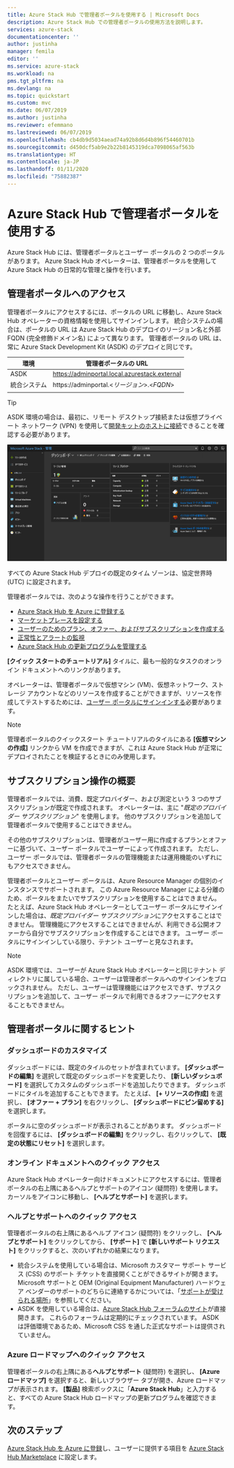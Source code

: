 ```yaml
---
title: Azure Stack Hub で管理者ポータルを使用する | Microsoft Docs
description: Azure Stack Hub での管理者ポータルの使用方法を説明します。
services: azure-stack
documentationcenter: ''
author: justinha
manager: femila
editor: ''
ms.service: azure-stack
ms.workload: na
pms.tgt_pltfrm: na
ms.devlang: na
ms.topic: quickstart
ms.custom: mvc
ms.date: 06/07/2019
ms.author: justinha
ms.reviewer: efemmano
ms.lastreviewed: 06/07/2019
ms.openlocfilehash: cb4db9d5034aead74a92b8d6d4b896f54460701b
ms.sourcegitcommit: d450dcf5ab9e2b22b8145319dca7098065af563b
ms.translationtype: HT
ms.contentlocale: ja-JP
ms.lasthandoff: 01/11/2020
ms.locfileid: "75882387"
---
```

# <a name="use-the-administrator-portal-in-azure-stack-hub"></a>Azure Stack Hub で管理者ポータルを使用する

Azure Stack Hub には、管理者ポータルとユーザー ポータルの 2 つのポータルがあります。 Azure Stack Hub オペレーターは、管理者ポータルを使用して Azure Stack Hub の日常的な管理と操作を行います。

## <a name="access-the-administrator-portal"></a>管理者ポータルへのアクセス

管理者ポータルにアクセスするには、ポータルの URL に移動し、Azure Stack Hub オペレーターの資格情報を使用してサインインします。 統合システムの場合は、ポータルの URL は Azure Stack Hub のデプロイのリージョン名と外部 FQDN (完全修飾ドメイン名) によって異なります。 管理者ポータルの URL は、常に Azure Stack Development Kit (ASDK) のデプロイと同じです。

| 環境 | 管理者ポータルの URL |   
| -- | -- | 
| ASDK| https://adminportal.local.azurestack.external  |
| 統合システム | https://adminportal.&lt;*リージョン*&gt;.&lt;*FQDN*&gt; | 
| | |

> [!TIP]
> ASDK 環境の場合は、最初に、リモート デスクトップ接続または仮想プライベート ネットワーク (VPN) を使用して[開発キットのホストに接続](../asdk/asdk-connect.md)できることを確認する必要があります。

 ![Azure Stack Hub 管理者ポータル](media/azure-stack-manage-portals/admin-portal.png)

すべての Azure Stack Hub デプロイの既定のタイム ゾーンは、協定世界時 (UTC) に設定されます。

管理者ポータルでは、次のような操作を行うことができます。

* [Azure Stack Hub を Azure に登録する](azure-stack-registration.md)
* [マーケットプレースを設定する](azure-stack-download-azure-marketplace-item.md)
* [ユーザーのためのプラン、オファー、およびサブスクリプションを作成する](service-plan-offer-subscription-overview.md)
* [正常性とアラートの監視](azure-stack-monitor-health.md)
* [Azure Stack Hub の更新プログラムを管理する](azure-stack-updates.md)

**[クイック スタートのチュートリアル]** タイルに、最も一般的なタスクのオンライン ドキュメントへのリンクがあります。

オペレーターは、管理者ポータルで仮想マシン (VM)、仮想ネットワーク、ストレージ アカウントなどのリソースを作成することができますが、リソースを作成してテストするためには、[ユーザー ポータルにサインインする](../user/azure-stack-use-portal.md)必要があります。

>[!NOTE]
>管理者ポータルのクイックスタート チュートリアルのタイルにある **[仮想マシンの作成]** リンクから VM を作成できますが、これは Azure Stack Hub が正常にデプロイされたことを検証するときにのみ使用します。

## <a name="understand-subscription-behavior"></a>サブスクリプション操作の概要

管理者ポータルでは、消費、既定プロバイダー、および測定という 3 つのサブスクリプションが既定で作成されます。 オペレーターは、主に "*既定のプロバイダー サブスクリプション*" を使用します。 他のサブスクリプションを追加して管理者ポータルで使用することはできません。

その他のサブスクリプションは、管理者がユーザー用に作成するプランとオファーに基づいて、ユーザー ポータルでユーザーによって作成されます。 ただし、ユーザー ポータルでは、管理者ポータルの管理機能または運用機能のいずれにもアクセスできません。

管理者ポータルとユーザー ポータルは、Azure Resource Manager の個別のインスタンスでサポートされます。 この Azure Resource Manager による分離のため、ポータルをまたいでサブスクリプションを使用することはできません。 たとえば、Azure Stack Hub オペレーターとしてユーザー ポータルにサインインした場合は、*既定プロバイダー サブスクリプション*にアクセスすることはできません。 管理機能にアクセスすることはできませんが、利用できる公開オファーから自分でサブスクリプションを作成することはできます。 ユーザー ポータルにサインインしている限り、テナント ユーザーと見なされます。

  >[!NOTE]
  >ASDK 環境では、ユーザーが Azure Stack Hub オペレーターと同じテナント ディレクトリに属している場合、ユーザーは管理者ポータルへのサインインをブロックされません。 ただし、ユーザーは管理機能にはアクセスできず、サブスクリプションを追加して、ユーザー ポータルで利用できるオファーにアクセスすることもできません。

## <a name="administrator-portal-tips"></a>管理者ポータルに関するヒント

### <a name="customize-the-dashboard"></a>ダッシュボードのカスタマイズ

ダッシュボードには、既定のタイルのセットが含まれています。 **[ダッシュボードの編集]** を選択して既定のダッシュボードを変更したり、 **[新しいダッシュボード]** を選択してカスタムのダッシュボードを追加したりできます。 ダッシュボードにタイルを追加することもできます。 たとえば、 **[+ リソースの作成]** を選択し、 **[オファー + プラン]** を右クリックし、 **[ダッシュボードにピン留めする]** を選択します。

ポータルに空のダッシュボードが表示されることがあります。 ダッシュボードを回復するには、 **[ダッシュボードの編集]** をクリックし、右クリックして、 **[既定の状態にリセット]** を選択します。

### <a name="quick-access-to-online-documentation"></a>オンライン ドキュメントへのクイック アクセス

Azure Stack Hub オペレーター向けドキュメントにアクセスするには、管理者ポータルの右上隅にあるヘルプとサポートのアイコン (疑問符) を使用します。 カーソルをアイコンに移動し、 **[ヘルプとサポート]** を選択します。

### <a name="quick-access-to-help-and-support"></a>ヘルプとサポートへのクイック アクセス

管理者ポータルの右上隅にあるヘルプ アイコン (疑問符) をクリックし、 **[ヘルプとサポート]** をクリックしてから、 **[サポート]** で **[新しいサポート リクエスト]** をクリックすると、次のいずれかの結果になります。

- 統合システムを使用している場合は、Microsoft カスタマー サポート サービス (CSS) のサポート チケットを直接開くことができるサイトが開きます。 Microsoft サポートと OEM (Original Equipment Manufacturer) ハードウェア ベンダーのサポートのどちらに連絡するかについては、「[サポートが受けられる場所](azure-stack-manage-basics.md#where-to-get-support)」を参照してください。
- ASDK を使用している場合は、[Azure Stack Hub フォーラムのサイト](https://social.msdn.microsoft.com/Forums/home?forum=AzureStack)が直接開きます。 これらのフォーラムは定期的にチェックされています。 ASDK は評価環境であるため、Microsoft CSS を通した正式なサポートは提供されていません。

### <a name="quick-access-to-the-azure-roadmap"></a>Azure ロードマップへのクイック アクセス

管理者ポータルの右上隅にある**ヘルプとサポート** (疑問符) を選択し、 **[Azure ロードマップ]** を選択すると、新しいブラウザー タブが開き、Azure ロードマップが表示されます。 **[製品]** 検索ボックスに「**Azure Stack Hub**」と入力すると、すべての Azure Stack Hub ロードマップの更新プログラムを確認できます。

## <a name="next-steps"></a>次のステップ

[Azure Stack Hub を Azure に登録](azure-stack-registration.md)し、ユーザーに提供する項目を [Azure Stack Hub Marketplace](azure-stack-marketplace.md) に設定します。
